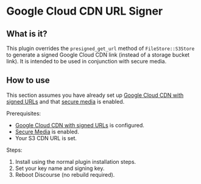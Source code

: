 # Google Cloud CDN URL Signer

## What is it?
This plugin overrides the `presigned_get_url` method of `FileStore::S3Store` to generate a signed Google Cloud CDN link (instead of a storage bucket link). It is intended to be used in conjunction with secure media.

## How to use
This section assumes you have already set up [Google Cloud CDN with signed URLs](https://cloud.google.com/cdn/docs/using-signed-urls) and that [secure media](https://meta.discourse.org/t/secure-media-uploads/140017) is enabled.

Prerequisites:
- [Google Cloud CDN with signed URLs](https://cloud.google.com/cdn/docs/using-signed-urls) is configured.
- [Secure Media](https://meta.discourse.org/t/secure-media-uploads/140017) is enabled.
- Your S3 CDN URL is set.

Steps:
1. Install using the normal plugin installation steps.
2. Set your key name and signing key.
3. Reboot Discourse (no rebuild required).